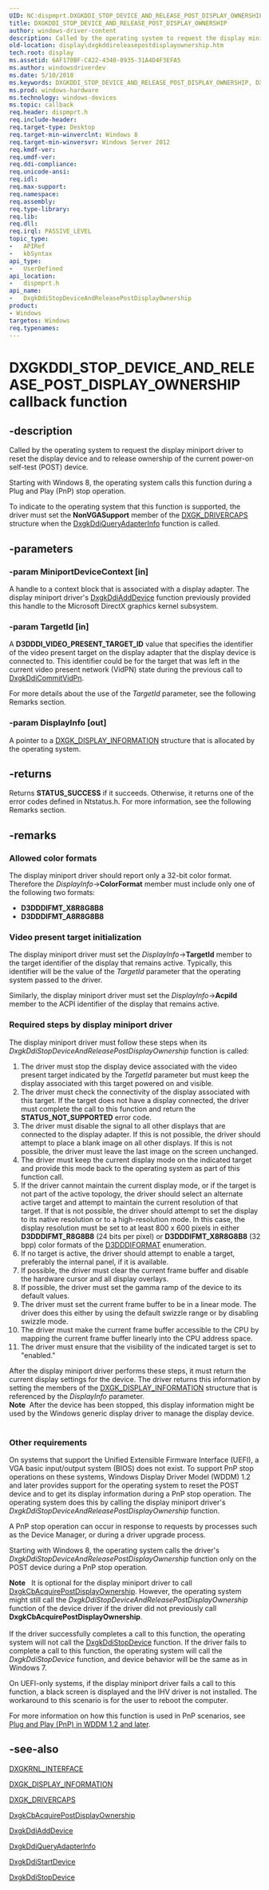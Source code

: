 ```yaml
---
UID: NC:dispmprt.DXGKDDI_STOP_DEVICE_AND_RELEASE_POST_DISPLAY_OWNERSHIP
title: DXGKDDI_STOP_DEVICE_AND_RELEASE_POST_DISPLAY_OWNERSHIP
author: windows-driver-content
description: Called by the operating system to request the display miniport driver to reset the display device and to release ownership of the current power-on self-test (POST) device.
old-location: display\dxgkddireleasepostdisplayownership.htm
tech.root: display
ms.assetid: 6AF170BF-C422-4340-8935-31A4D4F3EFA5
ms.author: windowsdriverdev
ms.date: 5/10/2018
ms.keywords: DXGKDDI_STOP_DEVICE_AND_RELEASE_POST_DISPLAY_OWNERSHIP, DXGKDDI_STOP_DEVICE_AND_RELEASE_POST_DISPLAY_OWNERSHIP callback, DxgkDdiStopDeviceAndReleasePostDisplayOwnership, DxgkDdiStopDeviceAndReleasePostDisplayOwnership callback function [Display Devices], display.dxgkddireleasepostdisplayownership, dispmprt/DxgkDdiStopDeviceAndReleasePostDisplayOwnership
ms.prod: windows-hardware
ms.technology: windows-devices
ms.topic: callback
req.header: dispmprt.h
req.include-header: 
req.target-type: Desktop
req.target-min-winverclnt: Windows 8
req.target-min-winversvr: Windows Server 2012
req.kmdf-ver: 
req.umdf-ver: 
req.ddi-compliance: 
req.unicode-ansi: 
req.idl: 
req.max-support: 
req.namespace: 
req.assembly: 
req.type-library: 
req.lib: 
req.dll: 
req.irql: PASSIVE_LEVEL
topic_type:
-	APIRef
-	kbSyntax
api_type:
-	UserDefined
api_location:
-	dispmprt.h
api_name:
-	DxgkDdiStopDeviceAndReleasePostDisplayOwnership
product:
- Windows
targetos: Windows
req.typenames: 
---
```


# DXGKDDI_STOP_DEVICE_AND_RELEASE_POST_DISPLAY_OWNERSHIP callback function


## -description


Called by the operating system to request the display miniport driver to reset the  display device and to release ownership of the current  power-on self-test (POST)  device.

Starting with Windows 8, the operating system calls this function during a Plug and Play (PnP) stop operation.

To indicate to the operating system that this function is supported, the driver must set the <b>NonVGASupport</b> member of the <a href="https://msdn.microsoft.com/library/windows/hardware/ff561062">DXGK_DRIVERCAPS</a> structure when the <a href="https://msdn.microsoft.com/f2f4c54c-7413-48e5-a165-d71f35642b6c">DxgkDdiQueryAdapterInfo</a> function is called.


## -parameters




### -param MiniportDeviceContext [in]

A handle to a context block that is associated with a display adapter. The display miniport driver's <a href="https://msdn.microsoft.com/5fd4046f-54c3-4dfc-8d51-0d9ebcde0bea">DxgkDdiAddDevice</a> function previously provided this handle to the Microsoft DirectX graphics kernel subsystem.




### -param TargetId [in]

A <b>D3DDDI_VIDEO_PRESENT_TARGET_ID</b> value that specifies the identifier of the video present target on the display adapter that the display device is connected to. This identifier could be for the target that was left in the current video present network (VidPN) state during the previous call to <a href="https://msdn.microsoft.com/979b86e9-f3ff-4022-8c00-b6afc2b1f747">DxgkDdiCommitVidPn</a>.

For more details about the use of the <i>TargetId</i> parameter, see the following Remarks section.


### -param DisplayInfo [out]

A pointer to a <a href="https://msdn.microsoft.com/library/windows/hardware/hh464017">DXGK_DISPLAY_INFORMATION</a> structure that is allocated by the operating system.


## -returns



Returns <b>STATUS_SUCCESS</b> if it succeeds. Otherwise, it returns one of the error codes defined in Ntstatus.h. For more information, see the following Remarks section.




## -remarks



<h3><a id="Allowed_color_formats"></a><a id="allowed_color_formats"></a><a id="ALLOWED_COLOR_FORMATS"></a>Allowed color formats</h3>
The display miniport driver should report only a 32-bit color format. Therefore the <i>DisplayInfo</i>-&gt;<b>ColorFormat</b> member must include only one of the following two formats:

<ul>
<li><b>D3DDDIFMT_X8R8G8B8</b></li>
<li><b>D3DDDIFMT_A8R8G8B8</b></li>
</ul>
<h3><a id="Video_present_target_initialization_"></a><a id="video_present_target_initialization_"></a><a id="VIDEO_PRESENT_TARGET_INITIALIZATION_"></a>Video present target initialization
</h3>
The display miniport driver must set the <i>DisplayInfo</i>-&gt;<b>TargetId</b> member to the target identifier of the display that remains active. Typically, this identifier will be the value of the <i>TargetId</i> parameter that the operating system passed to the driver.

Similarly, the display miniport driver must set the <i>DisplayInfo</i>-&gt;<b>AcpiId</b> member to the ACPI identifier of the display that remains active.

<h3><a id="Required_steps_by_display_miniport_driver"></a><a id="required_steps_by_display_miniport_driver"></a><a id="REQUIRED_STEPS_BY_DISPLAY_MINIPORT_DRIVER"></a>Required steps by display miniport driver</h3>
The display miniport driver must follow these steps when its <i>DxgkDdiStopDeviceAndReleasePostDisplayOwnership</i> function is called:

<ol>
<li>
The driver must stop the display device associated with the video present target indicated by the <i>TargetId</i> parameter but must keep the display associated with this target powered on and visible.

</li>
<li>The driver must check the connectivity of the display associated with this target. If the target does not have a display connected, the driver must complete the call to this function and return the <b>STATUS_NOT_SUPPORTED</b> error code.</li>
<li>The driver must disable the signal to all other displays that are connected to the display adapter. If this is not possible, the driver should attempt to place a blank image on all other displays. If this is not possible, the driver must leave the last image on the screen unchanged.</li>
<li>The driver must keep the current display mode on the indicated target and provide this mode back to the operating system as part of this function call.</li>
<li>
If the driver cannot maintain the current display mode, or if the target is not part of the active topology, the driver should select an alternate active target and attempt to maintain the current resolution of that target. If that is not possible, the driver should attempt to set the display to its native resolution or to a high-resolution mode. In this case, the  display resolution must be set to at least 800 x 600 pixels in either <b>D3DDDIFMT_R8G8B8</b> (24 bits per pixel) or <b>D3DDDIFMT_X8R8G8B8</b> (32 bpp) color formats of the <a href="https://msdn.microsoft.com/library/windows/hardware/ff544312">D3DDDIFORMAT</a> enumeration.

</li>
<li>If no target is active, the driver should attempt to enable a target, preferably the internal panel, if it is available.</li>
<li>
If possible, the driver must	clear the current frame buffer and disable the hardware cursor and all display overlays.

</li>
<li>
If possible, the driver must set the gamma ramp of the device to its default values.

</li>
<li>
The driver must 	set the current frame buffer to be in a linear mode. The driver does this either by using the default swizzle range or by disabling swizzle mode.

</li>
<li>
	The driver must make the current frame buffer accessible to the CPU by mapping the  current frame buffer linearly into the CPU address space.

</li>
<li>The driver must ensure that the visibility of the indicated target is set to "enabled."</li>
</ol>
After the display miniport driver performs these steps, it must return the current display settings for the device. The driver returns this information by setting the members of the <a href="https://msdn.microsoft.com/library/windows/hardware/hh464017">DXGK_DISPLAY_INFORMATION</a> structure that is referenced by the <i>DisplayInfo</i> parameter.

<div class="alert"><b>Note</b>  After the device has been stopped, this display information might be used by the Windows generic display driver to manage the display device.</div>
<div> </div>
<h3><a id="Other_requirements"></a><a id="other_requirements"></a><a id="OTHER_REQUIREMENTS"></a>Other requirements</h3>
On systems that support the Unified Extensible Firmware Interface (UEFI), a VGA basic input/output system (BIOS) does not exist. To support PnP stop operations on these systems, Windows Display Driver Model (WDDM) 1.2 and later provides support for the operating system to reset the POST device and to get its display information during a PnP stop operation.  The operating system does this by calling the display miniport driver's <i>DxgkDdiStopDeviceAndReleasePostDisplayOwnership</i> function.

 A PnP stop operation can occur in response to requests by processes such as the Device Manager, or during a driver upgrade process.

Starting with Windows 8, the operating system calls the driver's <i>DxgkDdiStopDeviceAndReleasePostDisplayOwnership</i> function only on the POST device during a PnP stop operation.

<div class="alert"><b>Note</b>  	It is optional for the display miniport driver to call <a href="https://msdn.microsoft.com/6454adb3-c958-467b-acbc-b8937b98cd57">DxgkCbAcquirePostDisplayOwnership</a>. However, the operating system might still call the <i>DxgkDdiStopDeviceAndReleasePostDisplayOwnership</i> function of the device driver if the driver did not previously call <b>DxgkCbAcquirePostDisplayOwnership</b>.</div>
<div> </div>
If the driver successfully completes a call to this function, the operating system will not call the <a href="https://msdn.microsoft.com/3c17c7cf-9cfa-421d-a503-88726519fb6c">DxgkDdiStopDevice</a> function. If the driver fails to complete a call to this function, the operating system will call the <i>DxgkDdiStopDevice</i> function, and device behavior will be the same as in Windows 7.

On UEFI-only systems, if the display miniport driver fails a call to this function, a black screen is displayed and the IHV driver is not installed. The workaround to this scenario is for the user to reboot the computer.

For more information on how this function is used in PnP scenarios, see <a href="https://msdn.microsoft.com/A95DCFEA-BC1B-4A13-9850-13814725D53E">Plug and Play (PnP) in WDDM 1.2 and later</a>.




## -see-also




<a href="https://msdn.microsoft.com/library/windows/hardware/ff560942">DXGKRNL_INTERFACE</a>



<a href="https://msdn.microsoft.com/library/windows/hardware/hh464017">DXGK_DISPLAY_INFORMATION</a>



<a href="https://msdn.microsoft.com/library/windows/hardware/ff561062">DXGK_DRIVERCAPS</a>



<a href="https://msdn.microsoft.com/6454adb3-c958-467b-acbc-b8937b98cd57">DxgkCbAcquirePostDisplayOwnership</a>



<a href="https://msdn.microsoft.com/5fd4046f-54c3-4dfc-8d51-0d9ebcde0bea">DxgkDdiAddDevice</a>



<a href="https://msdn.microsoft.com/f2f4c54c-7413-48e5-a165-d71f35642b6c">DxgkDdiQueryAdapterInfo</a>



<a href="https://msdn.microsoft.com/ffacbb39-2581-4207-841d-28ce57fbc64d">DxgkDdiStartDevice</a>



<a href="https://msdn.microsoft.com/3c17c7cf-9cfa-421d-a503-88726519fb6c">DxgkDdiStopDevice</a>
 

 

